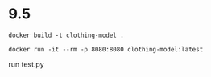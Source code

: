 # 9.5

`docker build -t clothing-model .`

`docker run -it --rm -p 8080:8080 clothing-model:latest`

run test.py